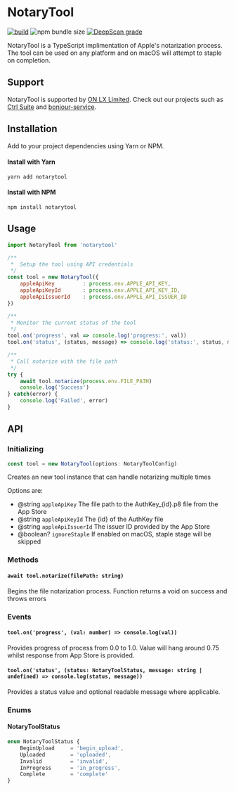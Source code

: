 # NotaryTool

[![build](https://github.com/onlxltd/notarytool/actions/workflows/build-release.yml/badge.svg?style=flat-square)](https://github.com/onlxltd/notarytool/actions/workflows/build-release.yml) ![npm bundle size](https://img.shields.io/bundlephobia/min/notarytool?style=flat-square) [![DeepScan grade](https://deepscan.io/api/teams/13435/projects/24967/branches/773213/badge/grade.svg?style=flat-square)](https://deepscan.io/dashboard#view=project&tid=13435&pid=24967&bid=773213)

NotaryTool is a TypeScript implimentation of Apple's notarization process.
The tool can be used on any platform and on macOS will attempt to staple on completion.

## Support
NotaryTool is supported by [ON LX Limited](https://onlx.ltd/?src=notarytool). Check out our projects such as [Ctrl Suite](https://onlx.ltd/ctrl-suite?src=notarytool) and [bonjour-service](https://npmjs.com/package/bonjour-service).

## Installation
Add to your project dependencies using Yarn or NPM.

#### Install with Yarn
```
yarn add notarytool
```
#### Install with NPM
```
npm install notarytool
```


## Usage 

```js
import NotaryTool from 'notarytool'

/**
 *  Setup the tool using API credentials 
 */
const tool = new NotaryTool({
    appleApiKey         : process.env.APPLE_API_KEY,
    appleApiKeyId       : process.env.APPLE_API_KEY_ID,
    appleApiIssuerId    : process.env.APPLE_API_ISSUER_ID
})

/**
 * Monitor the current status of the tool
 */
tool.on('progress', val => console.log('progress:', val))
tool.on('status', (status, message) => console.log('status:', status, message))

/**
 * Call notarize with the file path
 */
try {
    await tool.notarize(process.env.FILE_PATH)
    console.log('Success')
} catch(error) {
    console.log('Failed', error)
}
```

## API

### Initializing

```js
const tool = new NotaryTool(options: NotaryToolConfig)
```

Creates an new tool instance that can handle notarizing multiple times

Options are:

- @string `appleApiKey` The file path to the AuthKey_{id}.p8 file from the App Store
- @string `appleApiKeyId` The {id} of the AuthKey file
- @string `appleApiIssuerId` The issuer ID provided by the App Store
- @boolean? `ignoreStaple` If enabled on macOS, staple stage will be skipped

### Methods

#### `await tool.notarize(filePath: string)`

Begins the file notarization process. Function returns a void on success and throws errors

### Events

#### `tool.on('progress', (val: number) => console.log(val))`

Provides progress of process from 0.0 to 1.0. Value will hang around 0.75 whilst response from App Store is provided.

#### `tool.on('status', (status: NotaryToolStatus, message: string | undefined) => console.log(status, message))`

Provides a status value and optional readable message where applicable.


### Enums

#### NotaryToolStatus

```js
enum NotaryToolStatus {
    BeginUpload     = 'begin_upload',
    Uploaded        = 'uploaded',
    Invalid         = 'invalid',
    InProgress      = 'in_progress',
    Complete        = 'complete'
}
```
